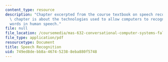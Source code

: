 ```yaml
---
content_type: resource
description: "Chapter excerpted from the course textbook on speech recognition. This\
  \ chapter is about the technologies used to allow computers to recognize the \r\n\
  words in human speech."
file: null
file_location: /coursemedia/mas-632-conversational-computer-systems-fall-2008/749ed8debb8a467452388eba880f5748_shmandt_txt_ch7.pdf
file_type: application/pdf
resourcetype: Document
title: Speech Recognition
uid: 749ed8de-bb8a-4674-5238-8eba880f5748
---
```

